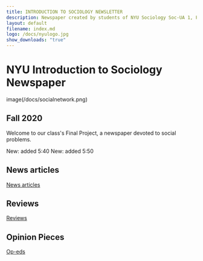 ```yaml
---
title: INTRODUCTION TO SOCIOLOGY NEWSLETTER
description: Newspaper created by students of NYU Sociology Soc-UA 1, Fall 2020
layout: default
filename: index.md
logo: /docs/nyulogo.jpg
show_downloads: "true"
--- 
```


# NYU Introduction to Sociology Newspaper

image(/docs/socialnetwork.png)

## Fall 2020

Welcome to our class's Final Project, a newspaper devoted to social problems. 

New: added 5:40
New: added 5:50

## News articles

[News articles](articles.md) 

## Reviews

[Reviews](reviews.md) 

## Opinion Pieces

[Op-eds](opeds.md) 

